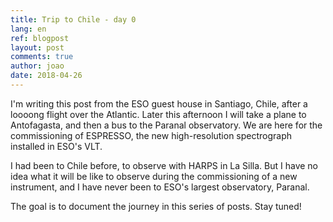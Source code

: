 ```yaml
---
title: Trip to Chile - day 0
lang: en
ref: blogpost
layout: post
comments: true
author: joao
date: 2018-04-26
---
```


I'm writing this post from the ESO guest house in Santiago, Chile,
after a loooong flight over the Atlantic. 
Later this afternoon I will take a plane to Antofagasta, 
and then a bus to the Paranal observatory.
We are here for the commissioning of ESPRESSO,
the new high-resolution spectrograph installed in ESO's VLT.

I had been to Chile before, to observe with HARPS in La Silla.
But I have no idea what it will be like to observe during the commissioning
of a new instrument, and I have never been to ESO's largest observatory, Paranal.

The goal is to document the journey in this series of posts.
Stay tuned!